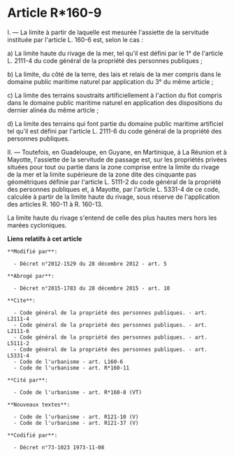 # Article R*160-9

I. ― La limite à partir de laquelle est mesurée l'assiette de la servitude instituée par l'article L. 160-6 est, selon le
cas : 

a) La limite haute du rivage de la mer, tel qu'il est défini par le 1° de l'article L. 2111-4 du code général de la propriété
des personnes publiques ; 

b) La limite, du côté de la terre, des lais et relais de la mer compris dans le domaine public maritime naturel par
application du 3° du même article ; 

c) La limite des terrains soustraits artificiellement à l'action du flot compris dans le domaine public maritime naturel en
application des dispositions du dernier alinéa du même article ; 

d) La limite des terrains qui font partie du domaine public maritime artificiel tel qu'il est défini par l'article L. 2111-6
du code général de la propriété des personnes publiques. 

II. ― Toutefois, en Guadeloupe, en Guyane, en Martinique, à La Réunion et à Mayotte, l'assiette de la servitude de passage
est, sur les propriétés privées situées pour tout ou partie dans la zone comprise entre la limite du rivage de la mer et la
limite supérieure de la zone dite des cinquante pas géométriques définie par l'article L. 5111-2 du code général de la
propriété des personnes publiques et, à Mayotte, par l'article L. 5331-4 de ce code, calculée à partir de la limite haute du
rivage, sous réserve de l'application des articles R. 160-11 à R. 160-13. 

La limite haute du rivage s'entend de celle des plus hautes mers hors les marées cycloniques.

**Liens relatifs à cet article**

	**Modifié par**:

	  - Décret n°2012-1529 du 28 décembre 2012 - art. 5

	**Abrogé par**:

	  - Décret n°2015-1783 du 28 décembre 2015 - art. 10

	**Cite**:

	  - Code général de la propriété des personnes publiques. - art. L2111-4
	  - Code général de la propriété des personnes publiques. - art. L2111-6
	  - Code général de la propriété des personnes publiques. - art. L5111-2
	  - Code général de la propriété des personnes publiques. - art. L5331-4
	  - Code de l'urbanisme - art. L160-6
	  - Code de l'urbanisme - art. R*160-11

	**Cité par**:

	  - Code de l'urbanisme - art. R*160-8 (VT)

	**Nouveaux textes**:

	  - Code de l'urbanisme - art. R121-10 (V)
	  - Code de l'urbanisme - art. R121-37 (V)

	**Codifié par**:

	  - Décret n°73-1023 1973-11-08
